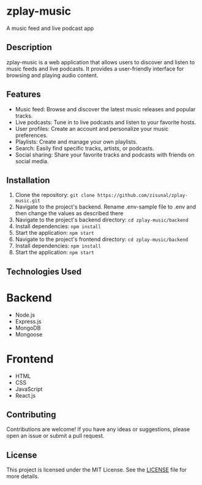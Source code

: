 # zplay-music
A music feed and live podcast app

## Description
zplay-music is a web application that allows users to discover and listen to music feeds and live podcasts. It provides a user-friendly interface for browsing and playing audio content.

## Features
- Music feed: Browse and discover the latest music releases and popular tracks.
- Live podcasts: Tune in to live podcasts and listen to your favorite hosts.
- User profiles: Create an account and personalize your music preferences.
- Playlists: Create and manage your own playlists.
- Search: Easily find specific tracks, artists, or podcasts.
- Social sharing: Share your favorite tracks and podcasts with friends on social media.

## Installation
1. Clone the repository: `git clone https://github.com/zisunal/zplay-music.git`
2. Navigate to the project's backend. Rename .env-sample file to .env and then change the values as described there
3. Navigate to the project's backend directory: `cd zplay-music/backend`
4. Install dependencies: `npm install`
5. Start the application: `npm start`
6. Navigate to the project's frontend directory: `cd zplay-music/backend`
7. Install dependencies: `npm install`
8. Start the application: `npm start`

## Technologies Used
# Backend
- Node.js
- Express.js
- MongoDB
- Mongoose
# Frontend
- HTML
- CSS
- JavaScript
- React.js

## Contributing
Contributions are welcome! If you have any ideas or suggestions, please open an issue or submit a pull request.

## License
This project is licensed under the MIT License. See the [LICENSE](LICENSE) file for more details.
